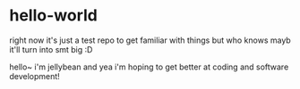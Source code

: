 # hello-world
right now it's just a test repo to get familiar with things but who knows mayb it'll turn into smt big :D

hello~ i'm jellybean and yea i'm hoping to get better at coding and software development!
